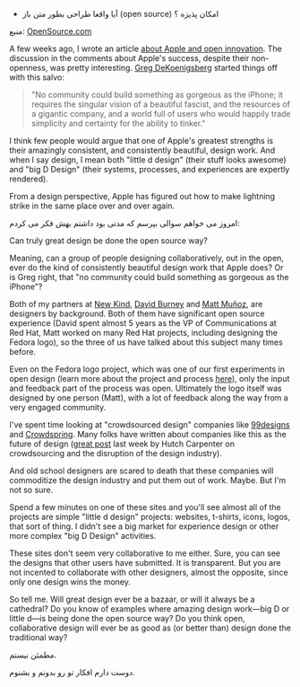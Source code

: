 - آیا واقعا طراحی بطور متن باز (open source) امکان پذیزه ؟

منبع: [OpenSource.com](http://opensource.com/business/10/3/can-truly-great-design-be-done-the-open-source-way)

A few weeks ago, I wrote an article [about Apple and open innovation](http://opensource.com/business/10/2/apple-exception-where-open-innovation-theory-breaks-down). The discussion in the comments about Apple's success, despite their non-openness, was pretty interesting. [Greg DeKoenigsberg](http://opensource.com/users/gdk) started things off with this salvo:

> "No community could build something as gorgeous as the iPhone; it requires the singular vision of a beautiful fascist, and the resources of a gigantic company, and a world full of users who would happily trade simplicity and certainty for the ability to tinker."

I think few people would argue that one of Apple's greatest strengths is their amazingly consistent, and consistently beautiful, design work. And when I say design, I mean both "little d design" (their stuff looks awesome) and "big D Design" (their systems, processes, and experiences are expertly rendered).

From a design perspective, Apple has figured out how to make lightning strike in the same place over and over again.

امروز می خواهم سوالی بپرسم که مدتی بود داشتم بهش فکر می کردم:

Can truly great design be done the open source way?

Meaning, can a group of people designing collaboratively, out in the open, ever do the kind of consistently beautiful design work that Apple does? Or is Greg right, that "no community could build something as gorgeous as the iPhone"?

Both of my partners at [New Kind](http://www.newkind.com/), [David Burney](http://twitter.com/davidburney) and [Matt Muñoz](http://twitter.com/MatthewMunoz), are designers by background. Both of them have significant open source experience (David spent almost 5 years as the VP of Communications at Red Hat, Matt worked on many Red Hat projects, including designing the Fedora logo), so the three of us have talked about this subject many times before.

Even on the Fedora logo project, which was one of our first experiments in open design (learn more about the project and process [here](http://fedoraproject.org/wiki/Logo/History)), only the input and feedback part of the process was open. Ultimately the logo itself was designed by one person (Matt), with a lot of feedback along the way from a very engaged community.

I've spent time looking at "crowdsourced design" companies like [99designs](http://99designs.com/) and [Crowdspring](http://www.crowdspring.com/). Many folks have written about companies like this as the future of design ([great post](http://www.business-strategy-innovation.com/2010/03/is-crowdsourcing-disrupting-design.html) last week by Hutch Carpenter on crowdsourcing and the disruption of the design industry).

And old school designers are scared to death that these companies will commoditize the design industry and put them out of work. Maybe. But I'm not so sure.

Spend a few minutes on one of these sites and you'll see almost all of the projects are simple "little d design" projects: websites, t-shirts, icons, logos, that sort of thing. I didn't see a big market for experience design or other more complex "big D Design" activities.

These sites don't seem very collaborative to me either. Sure, you can see the designs that other users have submitted. It is transparent. But you are not incented to collaborate with other designers, almost the opposite, since only one design wins the money.

So tell me. Will great design ever be a bazaar, or will it always be a cathedral? Do you know of examples where amazing design work—big D or little d—is being done the open source way? Do you think open, collaborative design will ever be as good as (or better than) design done the traditional way?

مطمئن نیستم.

دوست دارم افکار تو رو بدونم و بشنوم.